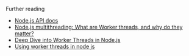 Further reading
- [Node.js API docs](https://nodejs.org/api/worker_threads.html)
- [Node.js multithreading: What are Worker threads, and why do they matter?](https://blog.logrocket.com/node-js-multithreading-what-are-worker-threads-and-why-do-they-matter-48ab102f8b10/)
- [Deep Dive into Worker Threads in Node.js](https://blog.insiderattack.net/deep-dive-into-worker-threads-in-node-js-e75e10546b11)
- [Using worker threads in node js](https://medium.com/@Trott/using-worker-threads-in-node-js-80494136dbb6)
